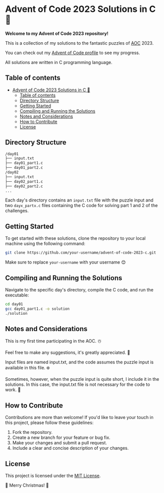 # Advent of Code 2023 Solutions in C 🎄

**Welcome to my Advent of Code 2023 repository!**

This is a collection of my solutions to the fantastic puzzles of [AOC](https://adventofcode.com/) 2023.

You can check out my [Advent of Code profile](https://adventofcode.com/2023/leaderboard/private/view/3454791) to see my progress.

All solutions are written in C programming language.

## Table of contents
- [Advent of Code 2023 Solutions in C 🎄](#advent-of-code-2023-solutions-in-c-)
  - [Table of contents](#table-of-contents)
  - [Directory Structure](#directory-structure)
  - [Getting Started](#getting-started)
  - [Compiling and Running the Solutions](#compiling-and-running-the-solutions)
  - [Notes and Considerations](#notes-and-considerations)
  - [How to Contribute](#how-to-contribute)
  - [License](#license)

## Directory Structure
```markdown
/day01
├── input.txt
├── day01_part1.c
├── day01_part2.c
/day02
├── input.txt
├── day02_part1.c
├── day02_part2.c
...
```

Each day's directory contains an `input.txt` file with the puzzle input and two `dayx_partx.c` files containing the C code for solving part 1 and 2 of the challenges.

## Getting Started

To get started with these solutions, clone the repository to your local machine using the following command:

```bash
git clone https://github.com/your-username/advent-of-code-2023-c.git
```

Make sure to replace `your-username` with your username 😊

## Compiling and Running the Solutions

Navigate to the specific day's directory, compile the C code, and run the executable:

```bash
cd day01
gcc day01_part1.c -o solution
./solution
```

## Notes and Considerations

This is my first time participating in the AOC. ☃️

Feel free to make any suggestions, it's greatly appreciated. 🌟

Input files are named input.txt, and the code assumes the puzzle input is available in this file. ❄️

Sometimes, however, when the puzzle input is quite short, I include it in the solutions. In this case, the input.txt file is not necessary for the code to work. 🤶

## How to Contribute

Contributions are more than welcome! If you'd like to leave your touch in this project, please follow these guidelines:

1. Fork the repository.
2. Create a new branch for your feature or bug fix.
3. Make your changes and submit a pull request.
4. Include a clear and concise description of your changes.

## License

This project is licensed under the [MIT License](LICENSE).

🎁 Merry Christmas! 🎁